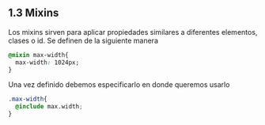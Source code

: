 ## 1.3 Mixins

Los mixins sirven para aplicar propiedades similares a diferentes
elementos, clases o id. Se definen de la siguiente manera

``` css
@mixin max-width{
  max-width: 1024px;
}
```

Una vez definido debemos especificarlo en donde queremos usarlo

``` css
.max-width{
  @include max.width;
}
```

